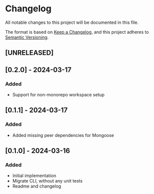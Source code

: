# Changelog

All notable changes to this project will be documented in this file.

The format is based on [Keep a Changelog](https://keepachangelog.com/en/1.0.0/),
and this project adheres to [Semantic Versioning](https://semver.org/spec/v2.0.0.html).

## [UNRELEASED]

## [0.2.0] - 2024-03-17

### Added

- Support for non-monorepo workspace setup

## [0.1.1] - 2024-03-17

### Added

- Added missing peer dependencies for Mongoose

## [0.1.0] - 2024-03-16

### Added

- Initial implementation
- Migrate CLI, without any unit tests
- Readme and changelog
